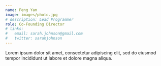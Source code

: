 ```yaml
---
name: Feng Yan
image: images/photo.jpg
# description: Lead Programmer
role: Co-Founding Director
# links:
#   email: sarah.johnson@gmail.com
#   twitter: sarahjohnson
---
```


Lorem ipsum dolor sit amet, consectetur adipiscing elit, sed do eiusmod tempor incididunt ut labore et dolore magna aliqua.
